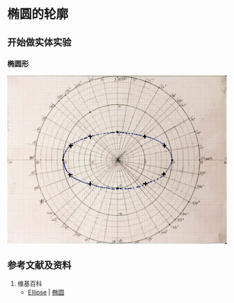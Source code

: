 # 椭圆的轮廓

## 开始做实体实验

### 椭圆形

![](/images/函数和极限/在2维坐标纸上感受n个点组成了任意形状的轮廓/椭圆的轮廓/1a1.jpg)

## 参考文献及资料

1. 维基百科
	- [Ellipse](https://en.wikipedia.org/wiki/Ellipse) | [椭圆](https://zh.wikipedia.org/wiki/%E6%A4%AD%E5%9C%86) 

